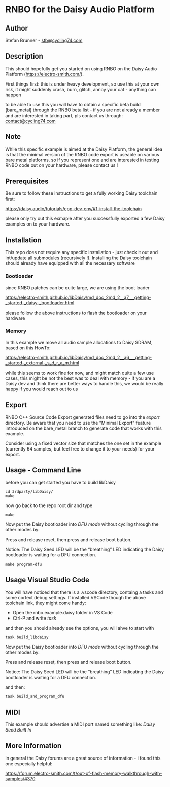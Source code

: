 # RNBO for the Daisy Audio Platform

## Author

Stefan Brunner - stb@cycling74.com

## Description

This should hopefully get you started on using RNBO on the Daisy Audio Platform (https://electro-smith.com/).

First things first: this is under heavy development, so use this at your own risk, it might suddenly crash, burn, glitch, annoy your cat - anything can happen

to be able to use this you will have to obtain a specific beta build (bare_metal) through the RNBO beta list - if you are not already a member and are interested in taking part, pls contact us through: contact@cycling74.com

## Note

While this specific example is aimed at the Daisy Platform, the general idea is that the minimal version of the RNBO code
export is useable on various bare metal platforms, so if you represent one and are interested in testing RNBO code
out on your hardware, please contact us !

## Prerequisites

Be sure to follow these instructions to get a fully working Daisy toolchain first:

https://daisy.audio/tutorials/cpp-dev-env/#1-install-the-toolchain

please only try out this exmaple after you successfully exported a few Daisy examples on to your hardware.

## Installation

This repo does not require any specific installation - just check it out and int/update all submodules (recursively !).
Installing the Daisy toolchain should already have equipped with all the necessary software

### Bootloader

since RNBO patches can be quite large, we are using the boot loader

https://electro-smith.github.io/libDaisy/md_doc_2md_2__a7___getting-_started-_daisy-_bootloader.html

please follow the above instructions to flash the bootloader on your hardware

### Memory

In this example we move all audio sample allocations to Daisy SDRAM, based on this HowTo:

https://electro-smith.github.io/libDaisy/md_doc_2md_2__a6___getting-_started-_external-_s_d_r_a_m.html

while this seems to work fine for now, and might match quite a few use cases, this might be not the best
was to deal with memory - if you are a Daisy dev and think there are better ways to handle this, we would 
be really happy if you would reach out to us

## Export

RNBO C++ Source Code Export generated files need to go into the _export_ directory. Be aware that you need to
use the "Minimal Export" feature introduced on the bare_metal branch to generate code that works with this example.

Consider using a fixed vector size that matches the one set in the example (currently 64 samples, but feel free to 
change it to your needs) for your export.

## Usage - Command Line

before you can get started you have to build libDaisy

    cd 3rdparty/libDaisy/
    make

now go back to the repo root dir and type

    make

Now put the Daisy bootloader into *DFU mode* without cycling through the other modes by:

Press and release reset, then press and release boot button.

Notice: The Daisy Seed LED will be the “breathing” LED indicating the Daisy bootloader is waiting for a DFU connection.

    make program-dfu


## Usage Visual Studio Code

You will have noticed that there is a .vscode directory, containg a tasks and some cortext debug settings. If
installed VSCode though the above toolchain link, they might come handy:

- Open the rnbo.example.daisy folder in VS Code
- Ctrl-P and write _task_

and then you should already see the options, you will ahve to start with

    task build_libdaisy

Now put the Daisy bootloader into *DFU mode* without cycling through the other modes by:

Press and release reset, then press and release boot button.

Notice: The Daisy Seed LED will be the “breathing” LED indicating the Daisy bootloader is waiting for a DFU connection.

and then:

    task build_and_program_dfu


## MIDI

This example should advertise a MIDI port named something like: _Daisy Seed Built In_


## More Information

in general the Daisy forums are a great source of information - i found this one especially helpful:

https://forum.electro-smith.com/t/out-of-flash-memory-walkthrough-with-samples/4370
